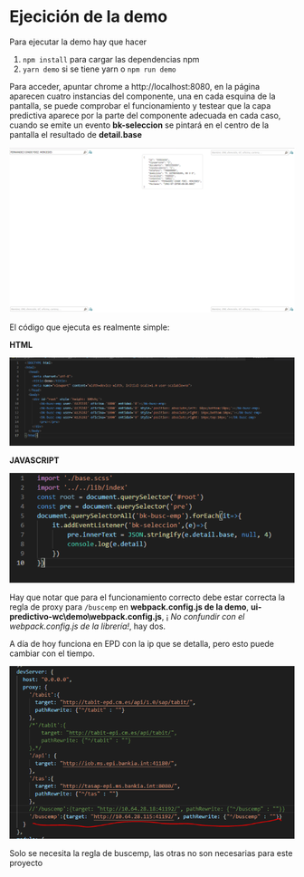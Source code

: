 # Ejecición de la demo

Para ejecutar la demo hay que hacer

1. `npm install` para cargar las dependencias npm
2. `yarn demo` si se tiene yarn o `npm run demo`

Para acceder, apuntar chrome a http://localhost:8080, en la página aparecen cuatro instancias del componente, una en cada esquina de la pantalla, se puede comprobar el funcionamiento y testear que la capa predictiva aparece por la parte del componente adecuada en cada caso, cuando se emite un evento __bk-seleccion__ se pintará en el centro de la pantalla el resultado de __detail.base__

![a](./demo.png)

El código que ejecuta es realmente simple:

__HTML__

![a](./html.png)

__JAVASCRIPT__

![a](./js.png)

Hay que notar que para el funcionamiento correcto debe estar correcta la regla de proxy para `/buscemp` en __webpack.config.js de la demo__, __ui-predictivo-wc\demo\webpack.config.js__, ¡ _No confundir con el webpack.config.js de la librería!_, hay dos.

A día de hoy funciona en EPD con la ip que se detalla, pero esto puede cambiar con el tiempo.

![a](./wp.png)

Solo se necesita la regla de buscemp, las otras no son necesarias para este proyecto



